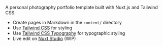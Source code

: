 
A personal photography portfolio template built with Nuxt.js and Tailwind CSS.

- Create pages in Markdown in the `content/` directory
- Use [Tailwind CSS](https://tailwindcss.com/) for styling
- Use [Tailwind CSS Typography](https://tailwindcss.com/docs/typography-plugin) for typographic styling
- Live edit on [Nuxt Studio](https://nuxt.studio) (WIP)

